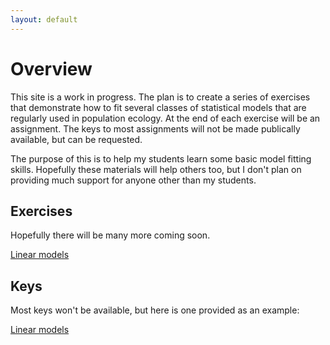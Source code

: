 ```yaml
---
layout: default
---
```


# Overview

This site is a work in progress. The plan is to create a series of
exercises that demonstrate how to fit several classes of statistical
models that are regularly used in population ecology. At the end of
each exercise will be an assignment. The keys to most assignments will
not be made publically available, but can be requested. 

The purpose of this is to help my students learn some basic model
fitting skills. Hopefully these materials will help others too, but I
don't plan on providing much support for anyone other than my
students. 



## Exercises

Hopefully there will be many more coming soon.

[Linear models](exercises/lm/lm.md)



## Keys

Most keys won't be available, but here is one provided as an example:

[Linear models](keys/lm/lm-key.html)





